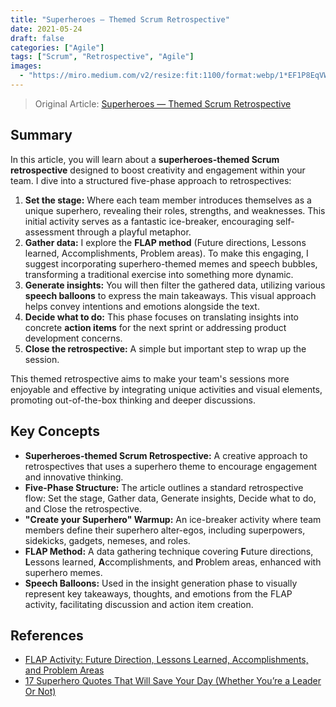```yaml
---
title: "Superheroes — Themed Scrum Retrospective"
date: 2021-05-24
draft: false
categories: ["Agile"]
tags: ["Scrum", "Retrospective", "Agile"]
images:
  - "https://miro.medium.com/v2/resize:fit:1100/format:webp/1*EF1P8EqVWwwfUE5N9tk4tg.png"
---
```


> Original Article: [Superheroes — Themed Scrum Retrospective](https://medium.com/agileinsider/superheros-themed-scrum-retrospective-ea988b4d14e1)

## Summary

In this article, you will learn about a **superheroes-themed Scrum retrospective** designed to boost creativity and engagement within your team. I dive into a structured five-phase approach to retrospectives:

1.  **Set the stage:** Where each team member introduces themselves as a unique superhero, revealing their roles, strengths, and weaknesses. This initial activity serves as a fantastic ice-breaker, encouraging self-assessment through a playful metaphor.
2.  **Gather data:** I explore the **FLAP method** (Future directions, Lessons learned, Accomplishments, Problem areas). To make this engaging, I suggest incorporating superhero-themed memes and speech bubbles, transforming a traditional exercise into something more dynamic.
3.  **Generate insights:** You will then filter the gathered data, utilizing various **speech balloons** to express the main takeaways. This visual approach helps convey intentions and emotions alongside the text.
4.  **Decide what to do:** This phase focuses on translating insights into concrete **action items** for the next sprint or addressing product development concerns.
5.  **Close the retrospective:** A simple but important step to wrap up the session.

This themed retrospective aims to make your team's sessions more enjoyable and effective by integrating unique activities and visual elements, promoting out-of-the-box thinking and deeper discussions.

## Key Concepts

*   **Superheroes-themed Scrum Retrospective:** A creative approach to retrospectives that uses a superhero theme to encourage engagement and innovative thinking.
*   **Five-Phase Structure:** The article outlines a standard retrospective flow: Set the stage, Gather data, Generate insights, Decide what to do, and Close the retrospective.
*   **"Create your Superhero" Warmup:** An ice-breaker activity where team members define their superhero alter-egos, including superpowers, sidekicks, gadgets, nemeses, and roles.
*   **FLAP Method:** A data gathering technique covering **F**uture directions, **L**essons learned, **A**ccomplishments, and **P**roblem areas, enhanced with superhero memes.
*   **Speech Balloons:** Used in the insight generation phase to visually represent key takeaways, thoughts, and emotions from the FLAP activity, facilitating discussion and action item creation.

## References

*   [FLAP Activity: Future Direction, Lessons Learned, Accomplishments, and Problem Areas](https://www.funretrospectives.com/flap-activity-future-direction-lessons-learned-accomplishments-and-problem-areas/)
*   [17 Superhero Quotes That Will Save Your Day (Whether You’re a Leader Or Not)](https://www.inc.com/peter-economy/17-superhero-quotes-that-will-save-day-whether-youre-a-leader-or-not.html)
